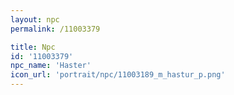 ```yaml
---
layout: npc
permalink: /11003379

title: Npc
id: '11003379'
npc_name: 'Haster'
icon_url: 'portrait/npc/11003189_m_hastur_p.png'
---
```

